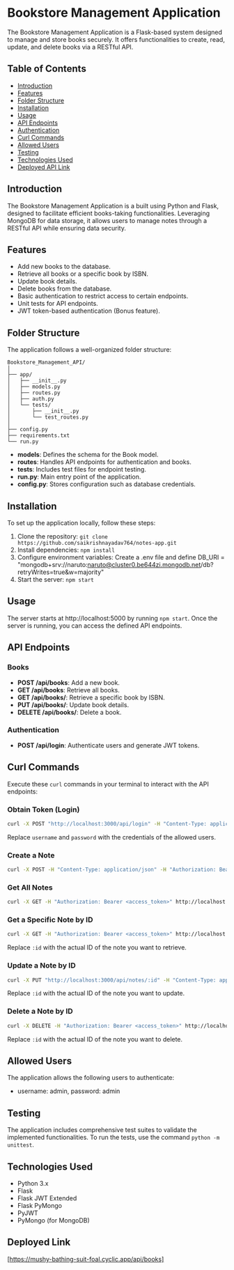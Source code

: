 # Bookstore Management Application

The Bookstore Management Application is a Flask-based system designed to manage and store books securely. It offers functionalities to create, read, update, and delete books via a RESTful API.

## Table of Contents

- [Introduction](#introduction)
- [Features](#features)
- [Folder Structure](#folder-structure)
- [Installation](#installation)
- [Usage](#usage)
- [API Endpoints](#api-endpoints)
- [Authentication](#authentication)
- [Curl Commands](#curl-commands)
- [Allowed Users](#allowed-users)
- [Testing](#testing)
- [Technologies Used](#technologies-used)
- [Deployed API Link](#Deployed-Link)

## Introduction

The Bookstore Management Application is a built using Python and Flask, designed to facilitate efficient books-taking functionalities. Leveraging MongoDB for data storage, it allows users to manage notes through a RESTful API while ensuring data security.

## Features

- Add new books to the database.
- Retrieve all books or a specific book by ISBN.
- Update book details.
- Delete books from the database.
- Basic authentication to restrict access to certain endpoints.
- Unit tests for API endpoints.
- JWT token-based authentication (Bonus feature).

## Folder Structure

The application follows a well-organized folder structure:

```
Bookstore_Management_API/
│
├── app/
│   ├── __init__.py
│   ├── models.py
│   ├── routes.py
│   ├── auth.py
│   └── tests/
│       ├── __init__.py
│       └── test_routes.py
│
├── config.py
├── requirements.txt
└── run.py
```

- **models**: Defines the schema for the Book model.
- **routes**: Handles API endpoints for authentication and books.
- **tests**: Includes test files for endpoint testing.
- **run.py**: Main entry point of the application.
- **config.py**: Stores configuration such as database credentials.

## Installation

To set up the application locally, follow these steps:

1. Clone the repository: `git clone https://github.com/saikrishnayadav764/notes-app.git`
2. Install dependencies: `npm install`
3. Configure environment variables: Create a .env file and define DB_URI = "mongodb+srv://naruto:naruto@cluster0.be644zi.mongodb.net/db?retryWrites=true&w=majority"
4. Start the server: `npm start`

## Usage

The server starts at http://localhost:5000 by running `npm start`. Once the server is running, you can access the defined API endpoints.

## API Endpoints

### Books

- **POST /api/books**: Add a new book.
- **GET /api/books**: Retrieve all books.
- **GET /api/books/<ISBN>**: Retrieve a specific book by ISBN.
- **PUT /api/books/<ISBN>**: Update book details.
- **DELETE /api/books/<ISBN>**: Delete a book.

### Authentication

- **POST /api/login**: Authenticate users and generate JWT tokens.

## Curl Commands

Execute these `curl` commands in your terminal to interact with the API endpoints:

### Obtain Token (Login)

```bash
curl -X POST "http://localhost:3000/api/login" -H "Content-Type: application/json" -d "{\"username\": \"user1\", \"password\": \"password1\"}"
```

Replace `username` and `password` with the credentials of the allowed users.

### Create a Note

```bash
curl -X POST -H "Content-Type: application/json" -H "Authorization: Bearer <access_token>" -d '{"title": "Book Title", "author": "Author Name", "ISBN": "1234567890", "price": 10.99, "quantity": 5}' http://localhost:5000/api/books
```

### Get All Notes

```bash
curl -X GET -H "Authorization: Bearer <access_token>" http://localhost:5000/api/books
```

### Get a Specific Note by ID

```bash
curl -X GET -H "Authorization: Bearer <access_token>" http://localhost:5000/api/books/:id
```

Replace `:id` with the actual ID of the note you want to retrieve.

### Update a Note by ID

```bash
curl -X PUT "http://localhost:3000/api/notes/:id" -H "Content-Type: application/json" -H "Authorization: Bearer <Token>" -d '{"title": "Updated Note", "content": "This note has been updated."}'
```

Replace `:id` with the actual ID of the note you want to update.

### Delete a Note by ID

```bash
curl -X DELETE -H "Authorization: Bearer <access_token>" http://localhost:5000/api/books/:id
```

Replace `:id` with the actual ID of the note you want to delete.

## Allowed Users

The application allows the following users to authenticate:

- username: admin, password: admin

## Testing

The application includes comprehensive test suites to validate the implemented functionalities. To run the tests, use the command `python -m unittest`.

## Technologies Used

- Python 3.x
- Flask
- Flask JWT Extended
- Flask PyMongo
- PyJWT
- PyMongo (for MongoDB)

## Deployed Link

[https://mushy-bathing-suit-foal.cyclic.app/api/books]

